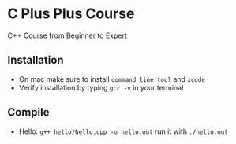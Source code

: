 # C Plus Plus Course
C++ Course from Beginner to Expert

## Installation
- On mac make sure to install `command line tool` and `xcode`
- Verify installation by typing `gcc -v` in your terminal

## Compile
- Hello: `g++ hello/hello.cpp -o hello.out` run it with `./hello.out`
